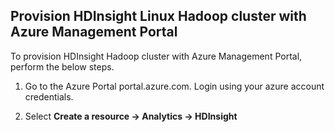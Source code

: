 

## Provision HDInsight Linux Hadoop cluster with Azure Management Portal

To provision HDInsight Hadoop cluster with Azure Management Portal, perform the below steps.

1.  Go to the Azure Portal portal.azure.com. Login using your azure account credentials.
    
2.  Select  **Create a resource -> Analytics -> HDInsight**



<!--stackedit_data:
eyJoaXN0b3J5IjpbLTE5MjA1Njg4MTgsNTcxMTMzNzA1LDczMD
k5ODExNl19
-->